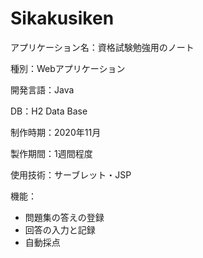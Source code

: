 # Sikakusiken
<p>アプリケーション名：資格試験勉強用のノート
<p>種別：Webアプリケーション
<p>開発言語：Java
<p>DB：H2 Data Base
<p>制作時期：2020年11月
<p>製作期間：1週間程度
<p>使用技術：サーブレット・JSP
<p>機能：
 <ul>
   <li>問題集の答えの登録
   <li>回答の入力と記録
   <li>自動採点
